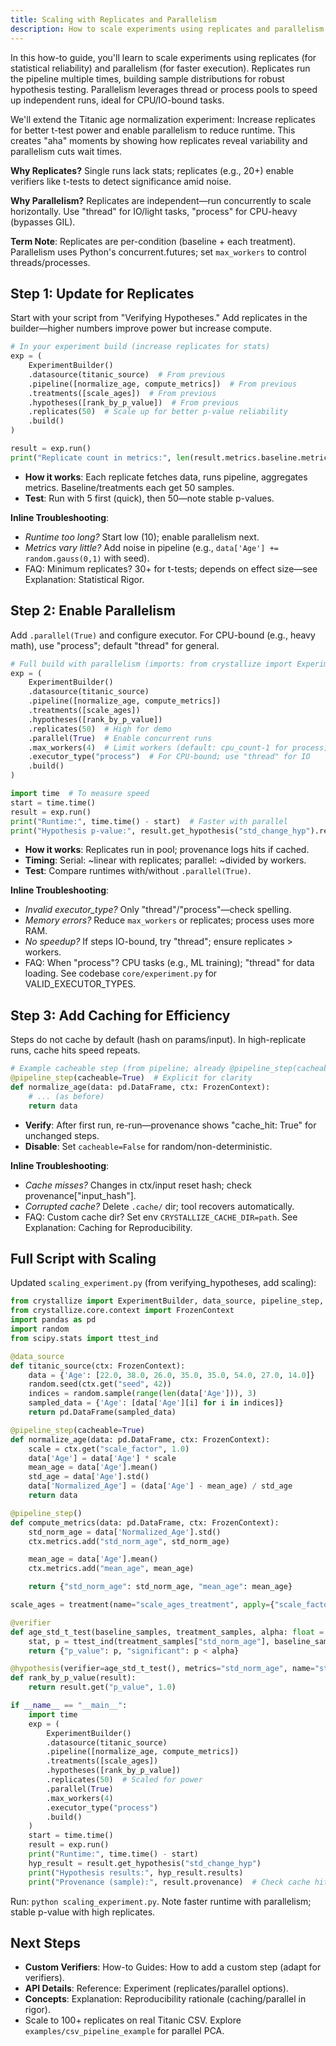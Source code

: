 ```yaml
---
title: Scaling with Replicates and Parallelism
description: How to scale experiments using replicates and parallelism.
---
```


In this how-to guide, you'll learn to scale experiments using replicates (for statistical reliability) and parallelism (for faster execution). Replicates run the pipeline multiple times, building sample distributions for robust hypothesis testing. Parallelism leverages thread or process pools to speed up independent runs, ideal for CPU/IO-bound tasks.

We'll extend the Titanic age normalization experiment: Increase replicates for better t-test power and enable parallelism to reduce runtime. This creates "aha" moments by showing how replicates reveal variability and parallelism cuts wait times.

**Why Replicates?** Single runs lack stats; replicates (e.g., 20+) enable verifiers like t-tests to detect significance amid noise.

**Why Parallelism?** Replicates are independent—run concurrently to scale horizontally. Use "thread" for IO/light tasks, "process" for CPU-heavy (bypasses GIL).

**Term Note**: Replicates are per-condition (baseline + each treatment). Parallelism uses Python's concurrent.futures; set `max_workers` to control threads/processes.

## Step 1: Update for Replicates

Start with your script from "Verifying Hypotheses." Add replicates in the builder—higher numbers improve power but increase compute.

```python
# In your experiment build (increase replicates for stats)
exp = (
    ExperimentBuilder()
    .datasource(titanic_source)  # From previous
    .pipeline([normalize_age, compute_metrics])  # From previous
    .treatments([scale_ages])  # From previous
    .hypotheses([rank_by_p_value])  # From previous
    .replicates(50)  # Scale up for better p-value reliability
    .build()
)

result = exp.run()
print("Replicate count in metrics:", len(result.metrics.baseline.metrics["std_norm_age"]))  # 50
```

- **How it works**: Each replicate fetches data, runs pipeline, aggregates metrics. Baseline/treatments each get 50 samples.
- **Test**: Run with 5 first (quick), then 50—note stable p-values.

**Inline Troubleshooting**:

- _Runtime too long?_ Start low (10); enable parallelism next.
- _Metrics vary little?_ Add noise in pipeline (e.g., `data['Age'] += random.gauss(0,1)` with seed).
- FAQ: Minimum replicates? 30+ for t-tests; depends on effect size—see Explanation: Statistical Rigor.

## Step 2: Enable Parallelism

Add `.parallel(True)` and configure executor. For CPU-bound (e.g., heavy math), use "process"; default "thread" for general.

```python
# Full build with parallelism (imports: from crystallize import ExperimentBuilder)
exp = (
    ExperimentBuilder()
    .datasource(titanic_source)
    .pipeline([normalize_age, compute_metrics])
    .treatments([scale_ages])
    .hypotheses([rank_by_p_value])
    .replicates(50)  # High for demo
    .parallel(True)  # Enable concurrent runs
    .max_workers(4)  # Limit workers (default: cpu_count-1 for process)
    .executor_type("process")  # For CPU-bound; use "thread" for IO
    .build()
)

import time  # To measure speed
start = time.time()
result = exp.run()
print("Runtime:", time.time() - start)  # Faster with parallel
print("Hypothesis p-value:", result.get_hypothesis("std_change_hyp").results["scale_ages_treatment"]["p_value"])
```

- **How it works**: Replicates run in pool; provenance logs hits if cached.
- **Timing**: Serial: ~linear with replicates; parallel: ~divided by workers.
- **Test**: Compare runtimes with/without `.parallel(True)`.

**Inline Troubleshooting**:

- _Invalid executor_type?_ Only "thread"/"process"—check spelling.
- _Memory errors?_ Reduce `max_workers` or replicates; process uses more RAM.
- _No speedup?_ If steps IO-bound, try "thread"; ensure replicates > workers.
- FAQ: When "process"? CPU tasks (e.g., ML training); "thread" for data loading. See codebase `core/experiment.py` for VALID_EXECUTOR_TYPES.

## Step 3: Add Caching for Efficiency

Steps do not cache by default (hash on params/input). In high-replicate runs, cache hits speed repeats.

```python
# Example cacheable step (from pipeline; already @pipeline_step(cacheable=True))
@pipeline_step(cacheable=True)  # Explicit for clarity
def normalize_age(data: pd.DataFrame, ctx: FrozenContext):
    # ... (as before)
    return data
```

- **Verify**: After first run, re-run—provenance shows "cache_hit: True" for unchanged steps.
- **Disable**: Set `cacheable=False` for random/non-deterministic.

**Inline Troubleshooting**:

- _Cache misses?_ Changes in ctx/input reset hash; check provenance["input_hash"].
- _Corrupted cache?_ Delete `.cache/` dir; tool recovers automatically.
- FAQ: Custom cache dir? Set env `CRYSTALLIZE_CACHE_DIR=path`. See Explanation: Caching for Reproducibility.

## Full Script with Scaling

Updated `scaling_experiment.py` (from verifying_hypotheses, add scaling):

```python
from crystallize import ExperimentBuilder, data_source, pipeline_step, treatment, hypothesis, verifier
from crystallize.core.context import FrozenContext
import pandas as pd
import random
from scipy.stats import ttest_ind

@data_source
def titanic_source(ctx: FrozenContext):
    data = {'Age': [22.0, 38.0, 26.0, 35.0, 35.0, 54.0, 27.0, 14.0]}
    random.seed(ctx.get("seed", 42))
    indices = random.sample(range(len(data['Age'])), 3)
    sampled_data = {'Age': [data['Age'][i] for i in indices]}
    return pd.DataFrame(sampled_data)

@pipeline_step(cacheable=True)
def normalize_age(data: pd.DataFrame, ctx: FrozenContext):
    scale = ctx.get("scale_factor", 1.0)
    data['Age'] = data['Age'] * scale
    mean_age = data['Age'].mean()
    std_age = data['Age'].std()
    data['Normalized_Age'] = (data['Age'] - mean_age) / std_age
    return data

@pipeline_step()
def compute_metrics(data: pd.DataFrame, ctx: FrozenContext):
    std_norm_age = data['Normalized_Age'].std()
    ctx.metrics.add("std_norm_age", std_norm_age)

    mean_age = data['Age'].mean()
    ctx.metrics.add("mean_age", mean_age)

    return {"std_norm_age": std_norm_age, "mean_age": mean_age}

scale_ages = treatment(name="scale_ages_treatment", apply={"scale_factor": 1.5})

@verifier
def age_std_t_test(baseline_samples, treatment_samples, alpha: float = 0.05):
    stat, p = ttest_ind(treatment_samples["std_norm_age"], baseline_samples["std_norm_age"], equal_var=False)
    return {"p_value": p, "significant": p < alpha}

@hypothesis(verifier=age_std_t_test(), metrics="std_norm_age", name="std_change_hyp")
def rank_by_p_value(result):
    return result.get("p_value", 1.0)

if __name__ == "__main__":
    import time
    exp = (
        ExperimentBuilder()
        .datasource(titanic_source)
        .pipeline([normalize_age, compute_metrics])
        .treatments([scale_ages])
        .hypotheses([rank_by_p_value])
        .replicates(50)  # Scaled for power
        .parallel(True)
        .max_workers(4)
        .executor_type("process")
        .build()
    )
    start = time.time()
    result = exp.run()
    print("Runtime:", time.time() - start)
    hyp_result = result.get_hypothesis("std_change_hyp")
    print("Hypothesis results:", hyp_result.results)
    print("Provenance (sample):", result.provenance)  # Check cache hits
```

Run: `python scaling_experiment.py`. Note faster runtime with parallelism; stable p-value with high replicates.

## Next Steps

- **Custom Verifiers**: How-to Guides: How to add a custom step (adapt for verifiers).
- **API Details**: Reference: Experiment (replicates/parallel options).
- **Concepts**: Explanation: Reproducibility rationale (caching/parallel in rigor).
- Scale to 100+ replicates on real Titanic CSV. Explore `examples/csv_pipeline_example` for parallel PCA.
